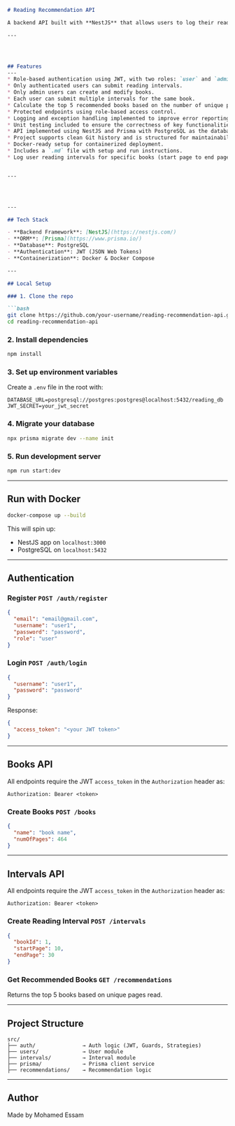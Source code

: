 
````markdown
# Reading Recommendation API

A backend API built with **NestJS** that allows users to log their reading intervals and get personalized book recommendations based on their reading habits.

---




## Features
---
* Role-based authentication using JWT, with two roles: `user` and `admin`.
* Only authenticated users can submit reading intervals.
* Only admin users can create and modify books.
* Each user can submit multiple intervals for the same book.
* Calculate the top 5 recommended books based on the number of unique pages read by all users.
* Protected endpoints using role-based access control.
* Logging and exception handling implemented to improve error reporting and debugging.
* Unit testing included to ensure the correctness of key functionalities.
* API implemented using NestJS and Prisma with PostgreSQL as the database.
* Project supports clean Git history and is structured for maintainability.
* Docker-ready setup for containerized deployment.
* Includes a `.md` file with setup and run instructions.
* Log user reading intervals for specific books (start page to end page).


---




---

## Tech Stack

- **Backend Framework**: [NestJS](https://nestjs.com/)
- **ORM**: [Prisma](https://www.prisma.io/)
- **Database**: PostgreSQL
- **Authentication**: JWT (JSON Web Tokens)
- **Containerization**: Docker & Docker Compose

---

## Local Setup

### 1. Clone the repo

```bash
git clone https://github.com/your-username/reading-recommendation-api.git
cd reading-recommendation-api
````

### 2. Install dependencies

```bash
npm install
```

### 3. Set up environment variables

Create a `.env` file in the root with:

```env
DATABASE_URL=postgresql://postgres:postgres@localhost:5432/reading_db
JWT_SECRET=your_jwt_secret
```

### 4. Migrate your database

```bash
npx prisma migrate dev --name init
```

### 5. Run development server

```bash
npm run start:dev
```

---

## Run with Docker

```bash
docker-compose up --build
```

This will spin up:

* NestJS app on `localhost:3000`
* PostgreSQL on `localhost:5432`

---

## Authentication

### Register `POST /auth/register`

```json
{
  "email": "email@gmail.com",
  "username": "user1",
  "password": "password",
  "role": "user"
}
```

### Login `POST /auth/login`

```json
{
  "username": "user1",
  "password": "password"
}
```

Response:

```json
{
  "access_token": "<your JWT token>"
}
```

---

## Books API

All endpoints require the JWT `access_token` in the `Authorization` header as:

```
Authorization: Bearer <token>
```

### Create Books `POST /books`

```json
{
  "name": "book name",
  "numOfPages": 464
}
```

---

## Intervals API

All endpoints require the JWT `access_token` in the `Authorization` header as:

```
Authorization: Bearer <token>
```

### Create Reading Interval `POST /intervals`

```json
{
  "bookId": 1,
  "startPage": 10,
  "endPage": 30
}
```

### Get Recommended Books `GET /recommendations`

Returns the top 5 books based on unique pages read.

---

## Project Structure

```
src/
├── auth/               → Auth logic (JWT, Guards, Strategies)
├── users/              → User module
├── intervals/          → Interval module
├── prisma/             → Prisma client service
├── recommendations/    → Recommendation logic
```

---

## Author

Made by Mohamed Essam

```

```
